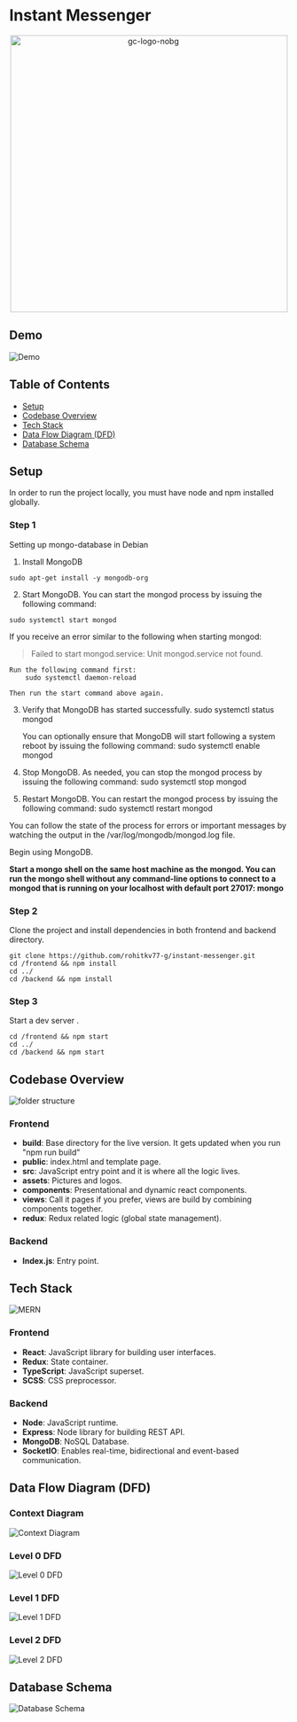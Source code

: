 # Instant Messenger

<p align="center"><img src="https://raw.githubusercontent.com/rohitkv77-g/instant-messenger/main/frontend/src/js/assets/images/logo-dark.png" alt="gc-logo-nobg" border="0" width="500px"></p>
<h2>Demo </h2>

![Demo](https://raw.githubusercontent.com/BhCh7051/instant-messenger/main/Readme/ChattyAnimation.gif)

<h2>Table of Contents</h2>
<ul>
  <li><a href="#setup">Setup</a></li>
  <li><a href="#codebase">Codebase Overview</a></li>
  <li><a href="#tech">Tech Stack</a></li>
  <li><a href="#DFD">Data Flow Diagram (DFD)</a></li>
  <li><a href="#Database">Database Schema</a></li>
</ul>

<h2 id="setup">Setup</h2>
<p>In order to run the project locally, you must have node and npm installed globally.</p>

<h3>Step 1</h3>

Setting up mongo-database in Debian

1. Install MongoDB

```
sudo apt-get install -y mongodb-org
```

2. Start MongoDB.
   You can start the mongod process by issuing the following command:

```
sudo systemctl start mongod
```

If you receive an error similar to the following when starting mongod:

> Failed to start mongod.service: Unit mongod.service not found.

    Run the following command first:
    	sudo systemctl daemon-reload

    Then run the start command above again.

3. Verify that MongoDB has started successfully.
   sudo systemctl status mongod

   You can optionally ensure that MongoDB will start following a system reboot by issuing the following command:
   sudo systemctl enable mongod

4. Stop MongoDB.
   As needed, you can stop the mongod process by issuing the following command:
   sudo systemctl stop mongod

5. Restart MongoDB.
   You can restart the mongod process by issuing the following command:
   sudo systemctl restart mongod

You can follow the state of the process for errors or important messages by watching the output in the /var/log/mongodb/mongod.log file.

Begin using MongoDB.

**Start a mongo shell on the same host machine as the mongod. You can run the mongo shell without any command-line options to connect to a mongod that is running on your localhost with default port 27017:
mongo**

<h3>Step 2</h3>
Clone the project and install dependencies in both frontend and backend directory.

```
git clone https://github.com/rohitkv77-g/instant-messenger.git
cd /frontend && npm install
cd ../
cd /backend && npm install
```

<h3>Step 3</h3>
Start a dev server .

```
cd /frontend && npm start
cd ../
cd /backend && npm start
```

<h2 id="codebase">Codebase Overview</h2>

![folder structure](https://dev-to-uploads.s3.amazonaws.com/i/xrlls8w9wokvbrzns7fn.png)

<h3>Frontend</h3>
<ul>
<li><b>build</b>: Base directory for the live version. It gets updated when you run "npm run build"</li>
<li><b>public</b>: index.html and template page.</li>
<li><b>src</b>: JavaScript entry point and it is where all the logic lives.</li>
<li><b>assets</b>: Pictures and logos.</li>
<li><b>components</b>: Presentational and dynamic react components.</li>
<li><b>views</b>: Call it pages if you prefer, views are build by combining components together.</li>
<li><b>redux</b>: Redux related logic (global state management).</li>
</ul>

<h3>Backend</h3>
<ul>
<li><b>Index.js</b>: Entry point.</li>
</ul>

<h2 id="tech">Tech Stack</h2>

![MERN](https://blog.hyperiondev.com/wp-content/uploads/2018/09/Blog-Article-MERN-Stack.jpg)

<h3>Frontend</h3>
<ul>
<li><b>React</b>: JavaScript library for building user interfaces.</li>
<li><b>Redux</b>: State container.</li>
<li><b>TypeScript</b>: JavaScript superset.</li>
<li><b>SCSS</b>: CSS preprocessor.</li>
</ul>

<h3>Backend</h3>
<ul>
<li><b>Node</b>: JavaScript runtime.</li>
<li><b>Express</b>: Node library for building REST API.</li>
<li><b>MongoDB</b>: NoSQL Database.</li>
<li><b>SocketIO</b>: Enables real-time, bidirectional and event-based communication.</li>
</ul>

<h2 id="DFD">Data Flow Diagram (DFD)</h2>
<h3> Context Diagram</h3>
<p align="center">

![Context Diagram](https://raw.githubusercontent.com/BhCh7051/instant-messenger/main/Readme/Context%20Diagram%20for%20Chat%20App.svg)

</p>
<h3> Level 0 DFD </h3>

<p align="center">

![Level 0 DFD](https://raw.githubusercontent.com/BhCh7051/instant-messenger/main/Readme/Level%200%20DFD.svg)

</p>

<h3> Level 1 DFD </h3>

![Level 1 DFD](https://raw.githubusercontent.com/BhCh7051/instant-messenger/main/Readme/Level%201%20DFD.svg)

<h3> Level 2 DFD </h3>

![Level 2 DFD](https://raw.githubusercontent.com/BhCh7051/instant-messenger/main/Readme/Level%202%20DFD.svg)

<h2 id="Database">Database Schema</h2>

![Database Schema](https://raw.githubusercontent.com/BhCh7051/instant-messenger/main/Readme/DataBase.svg)
